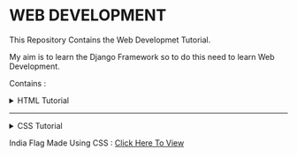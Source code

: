 # WEB DEVELOPMENT

This Repository Contains the Web Developmet Tutorial. 

My aim is to learn the Django Framework so to do this need to learn Web Development.

Contains :
<details>
    <summary>HTML Tutorial</summary>
    <a href="https://prathameshdhande22.github.io/Web-Development-Tutorial/HTML/">Click Here</a> <br/>
    To see the Hosted Tutorial
    </details> 

---

<details>
    <summary>CSS Tutorial</summary>
    <a href="https://prathameshdhande22.github.io/Web-Development-Tutorial/CSS/">Click Here</a> <br/>
    To see the Hosted Tutorial
    </details>

India Flag Made Using CSS : [Click Here To View](https://prathameshdhande22.github.io/Web-Development-Tutorial/CSS/IndiaFlag)